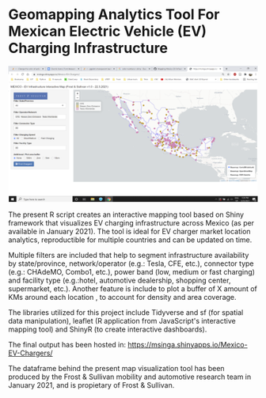 # Geomapping Analytics Tool For Mexican Electric Vehicle (EV) Charging Infrastructure

![Screenshot](https://raw.githubusercontent.com/martinsingla/Mapping-Mexico-EV-Infrastructure/main/Screenshot-Mex_EVChargers_InteractiveTool_3.23.2021.png)

The present R script creates an interactive mapping tool based on Shiny framework that visualizes EV charging infrastructure across Mexico (as per available in January 2021). The tool is ideal for EV charger market location analytics, reproductible for multiple countries and can be updated on time. 

Multiple filters are included that help to segment infrastructure availability by state/province, network/operator (e.g.: Tesla, CFE, etc.), connector type (e.g.: CHAdeMO, Combo1, etc.), power band (low, medium or fast charging) and facility type (e.g.:hotel, automotive dealership, shopping center, supermarket, etc.). Another feature is include to plot a buffer of X amount of KMs around each location , to account for density and area coverage.

The libraries utilized for this project include Tidyverse and sf (for spatial data manipulation), leaflet (R application from JavaScript's interactive mapping tool) and ShinyR (to create interactive dashboards). 

The final output has been hosted in:
https://msinga.shinyapps.io/Mexico-EV-Chargers/

The dataframe behind the present map visualization tool has been produced by the Frost & Sullivan mobility and automotive research team in January 2021, and is propietary of Frost & Sullivan.
